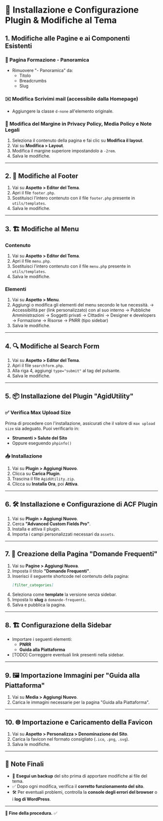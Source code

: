 # 📌 Installazione e Configurazione Plugin & Modifiche al Tema

## 1. Modifiche alle Pagine e ai Componenti Esistenti
### 📝 Pagina **Formazione - Panoramica**
- Rimuovere "- Panoramica" da:
  - Titolo
  - Breadcrumbs
  - Slug

### ✉️ Modifica **Scrivimi mail** (accessibile dalla Homepage)
- Aggiungere la classe `d-none` all'elemento originale.

### 📝 Modifica del Margine in **Privacy Policy, Media Policy e Note Legali**
1. Seleziona il contenuto della pagina e fai clic su **Modifica il layout**.
2. Vai su **Modifica > Layout**.
3. Modifica il margine superiore impostandolo a `-2rem`.
4. Salva le modifiche.

---
## 2. 🔧 Modifiche al Footer
1. Vai su **Aspetto > Editor del Tema**.
2. Apri il file `footer.php`.
3. Sostituisci l'intero contenuto con il file `footer.php` presente in `utils/templates`.
4. Salva le modifiche.

---
## 3. 🏗️ Modifiche al Menu
### Contenuto
1. Vai su **Aspetto > Editor del Tema**.
2. Apri il file `menu.php`.
3. Sostituisci l'intero contenuto con il file `menu.php` presente in `utils/templates`.
4. Salva le modifiche.
### Elementi
1. Vai su **Aspetto > Menu**.
2. Aggiungi o modifica gli elementi del menu secondo le tue necessità.
  -> Accessibilità per (link personalizzato) con al suo interno
      -> Pubbliche Amministrazioni
      -> Soggetti privati
      -> Cittadini
      -> Designer e developers
  -> Formazione
  -> Risorse 
  -> PNRR (tipo sidebar)
3. Salva le modifiche.

---
## 4. 🔍 Modifiche al Search Form
1. Vai su **Aspetto > Editor del Tema**.
2. Apri il file `searchform.php`.
3. Alla riga 4, aggiungi `type="submit"` al tag del pulsante.
4. Salva le modifiche.

---
## 5. 📦 Installazione del Plugin "AgidUtility"
### ✅ Verifica **Max Upload Size**
Prima di procedere con l'installazione, assicurati che il valore di `max upload size` sia adeguato. Puoi verificarlo in:
- **Strumenti > Salute del Sito**
- Oppure eseguendo `phpinfo()`

### 📥 Installazione
1. Vai su **Plugin > Aggiungi Nuovo**.
2. Clicca su **Carica Plugin**.
3. Trascina il file `AgidUtility.zip`.
4. Clicca su **Installa Ora**, poi **Attiva**.

---
## 6. 🛠️ Installazione e Configurazione di ACF Plugin
1. Vai su **Plugin > Aggiungi Nuovo**.
2. Cerca **"Advanced Custom Fields Pro"**.
3. Installa e attiva il plugin.
4. Importa i campi personalizzati necessari da `assets`.

---
## 7. 📄 Creazione della Pagina "Domande Frequenti"
1. Vai su **Pagine > Aggiungi Nuova**.
2. Imposta il titolo **"Domande Frequenti"**.
3. Inserisci il seguente shortcode nel contenuto della pagina:
   ```md
   [filter_categories]
   ```
4. Seleziona come **template** la versione senza sidebar.
5. Imposta lo **slug** a `domande-frequenti`.
6. Salva e pubblica la pagina.

---
## 8. 🏗️ Configurazione della Sidebar
- Importare i seguenti elementi:
  - **PNRR**
  - **Guida alla Piattaforma**
- [TODO] Correggere eventuali link presenti nella sidebar.

---
## 9. 🖼️ Importazione Immagini per "Guida alla Piattaforma"
1. Vai su **Media > Aggiungi Nuovo**.
2. Carica le immagini necessarie per la pagina "Guida alla Piattaforma".

---
## 10. 🌐 Importazione e Caricamento della Favicon
1. Vai su **Aspetto > Personalizza > Denominazione del Sito**.
2. Carica la favicon nel formato consigliato (`.ico`, `.png`, `.svg`).
3. Salva le modifiche.

---
## 🔔 Note Finali
- 🔄 **Esegui un backup** del sito prima di apportare modifiche ai file del tema.
- ✅ Dopo ogni modifica, verifica il **corretto funzionamento del sito**.
- 🛠️ Per eventuali problemi, controlla la **console degli errori del browser** o i **log di WordPress**.

---

**🎯 Fine della procedura.** ✅

